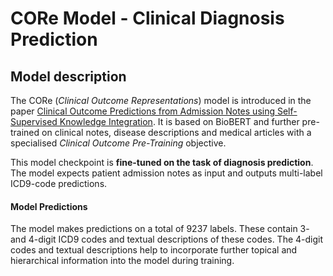 


# CORe Model - Clinical Diagnosis Prediction

## Model description

The CORe (_Clinical Outcome Representations_) model is introduced in the paper [Clinical Outcome Predictions from Admission Notes using Self-Supervised Knowledge Integration](https://www.aclweb.org/anthology/2021.eacl-main.75.pdf).
It is based on BioBERT and further pre-trained on clinical notes, disease descriptions and medical articles with a specialised _Clinical Outcome Pre-Training_ objective.

This model checkpoint is **fine-tuned on the task of diagnosis prediction**.
The model expects patient admission notes as input and outputs multi-label ICD9-code predictions.

#### Model Predictions
The model makes predictions on a total of 9237 labels. These contain 3- and 4-digit ICD9 codes and textual descriptions of these codes. The 4-digit codes and textual descriptions help to incorporate further topical and hierarchical information into the model during training.



